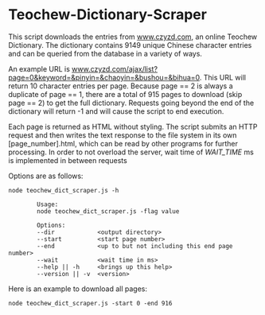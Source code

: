 # Teochew-Dictionary-Scraper

This script downloads the entries from www.czyzd.com, an online Teochew Dictionary. The dictionary contains 9149 unique Chinese character entries and can be queried from the database in a variety of ways. 

An example URL is www.czyzd.com/ajax/list?page=0&keyword=&pinyin=&chaoyin=&bushou=&bihua=0. This URL will return 10 character entries per page. Because page == 2 is always a duplicate of page == 1, there are a total of 915 pages to download (skip page == 2) to get the full dictionary. Requests going beyond the end of the dictionary will return -1 and will cause the script to end execution.

Each page is returned as HTML without styling. The script submits an HTTP request and then writes the text response to the file system in its own [page_number].html, which can be read by other programs for further processing. In order to not overload the server, wait time of *WAIT_TIME* ms is implemented in between requests

Options are as follows: 

```
node teochew_dict_scraper.js -h

        Usage:
        node teochew_dict_scraper.js -flag value

        Options:
        --dir            <output directory>
        --start          <start page number>
        --end            <up to but not including this end page number>
        --wait           <wait time in ms>
        --help || -h     <brings up this help>
        --version || -v  <version>
```

Here is an example to download all pages:

```
node teochew_dict_scraper.js -start 0 -end 916
```
